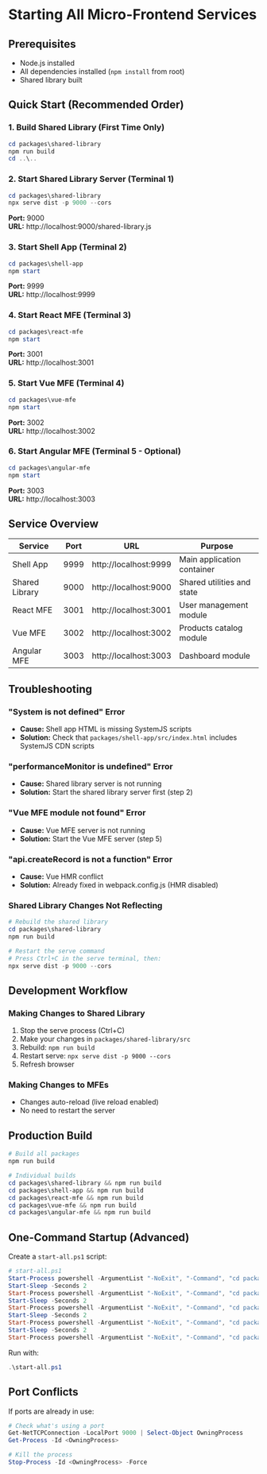 # Starting All Micro-Frontend Services

## Prerequisites
- Node.js installed
- All dependencies installed (`npm install` from root)
- Shared library built

## Quick Start (Recommended Order)

### 1. Build Shared Library (First Time Only)
```powershell
cd packages\shared-library
npm run build
cd ..\..
```

### 2. Start Shared Library Server (Terminal 1)
```powershell
cd packages\shared-library
npx serve dist -p 9000 --cors
```
**Port:** 9000  
**URL:** http://localhost:9000/shared-library.js

### 3. Start Shell App (Terminal 2)
```powershell
cd packages\shell-app
npm start
```
**Port:** 9999  
**URL:** http://localhost:9999

### 4. Start React MFE (Terminal 3)
```powershell
cd packages\react-mfe
npm start
```
**Port:** 3001  
**URL:** http://localhost:3001

### 5. Start Vue MFE (Terminal 4)
```powershell
cd packages\vue-mfe
npm start
```
**Port:** 3002  
**URL:** http://localhost:3002

### 6. Start Angular MFE (Terminal 5 - Optional)
```powershell
cd packages\angular-mfe
npm start
```
**Port:** 3003  
**URL:** http://localhost:3003

## Service Overview

| Service | Port | URL | Purpose |
|---------|------|-----|---------|
| Shell App | 9999 | http://localhost:9999 | Main application container |
| Shared Library | 9000 | http://localhost:9000 | Shared utilities and state |
| React MFE | 3001 | http://localhost:3001 | User management module |
| Vue MFE | 3002 | http://localhost:3002 | Products catalog module |
| Angular MFE | 3003 | http://localhost:3003 | Dashboard module |

## Troubleshooting

### "System is not defined" Error
- **Cause:** Shell app HTML is missing SystemJS scripts
- **Solution:** Check that `packages/shell-app/src/index.html` includes SystemJS CDN scripts

### "performanceMonitor is undefined" Error
- **Cause:** Shared library server is not running
- **Solution:** Start the shared library server first (step 2)

### "Vue MFE module not found" Error
- **Cause:** Vue MFE server is not running
- **Solution:** Start the Vue MFE server (step 5)

### "api.createRecord is not a function" Error
- **Cause:** Vue HMR conflict
- **Solution:** Already fixed in webpack.config.js (HMR disabled)

### Shared Library Changes Not Reflecting
```powershell
# Rebuild the shared library
cd packages\shared-library
npm run build

# Restart the serve command
# Press Ctrl+C in the serve terminal, then:
npx serve dist -p 9000 --cors
```

## Development Workflow

### Making Changes to Shared Library
1. Stop the serve process (Ctrl+C)
2. Make your changes in `packages/shared-library/src`
3. Rebuild: `npm run build`
4. Restart serve: `npx serve dist -p 9000 --cors`
5. Refresh browser

### Making Changes to MFEs
- Changes auto-reload (live reload enabled)
- No need to restart the server

## Production Build

```powershell
# Build all packages
npm run build

# Individual builds
cd packages\shared-library && npm run build
cd packages\shell-app && npm run build
cd packages\react-mfe && npm run build
cd packages\vue-mfe && npm run build
cd packages\angular-mfe && npm run build
```

## One-Command Startup (Advanced)

Create a `start-all.ps1` script:
```powershell
# start-all.ps1
Start-Process powershell -ArgumentList "-NoExit", "-Command", "cd packages\shared-library; npx serve dist -p 9000 --cors"
Start-Sleep -Seconds 2
Start-Process powershell -ArgumentList "-NoExit", "-Command", "cd packages\shell-app; npm start"
Start-Sleep -Seconds 2
Start-Process powershell -ArgumentList "-NoExit", "-Command", "cd packages\react-mfe; npm start"
Start-Sleep -Seconds 2
Start-Process powershell -ArgumentList "-NoExit", "-Command", "cd packages\vue-mfe; npm start"
Start-Sleep -Seconds 2
Start-Process powershell -ArgumentList "-NoExit", "-Command", "cd packages\angular-mfe; npm start"
```

Run with:
```powershell
.\start-all.ps1
```

## Port Conflicts

If ports are already in use:
```powershell
# Check what's using a port
Get-NetTCPConnection -LocalPort 9000 | Select-Object OwningProcess
Get-Process -Id <OwningProcess>

# Kill the process
Stop-Process -Id <OwningProcess> -Force
```
